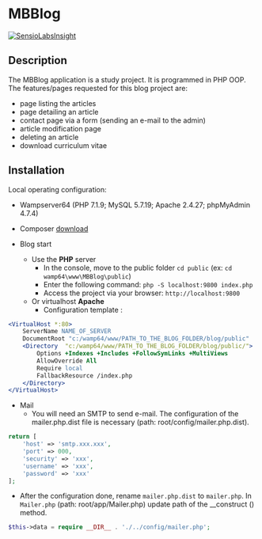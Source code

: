 # MBBlog
[![SensioLabsInsight](https://insight.sensiolabs.com/projects/1b12f574-6a43-4479-86df-4e602609becf/big.png)](https://insight.sensiolabs.com/projects/1b12f574-6a43-4479-86df-4e602609becf)
## Description
The MBBlog application is a study project. It is programmed in PHP OOP. The features/pages requested for this blog project are:
- page listing the articles
- page detailing an article
- contact page via a form (sending an e-mail to the admin)
- article modification page
- deleting an article
- download curriculum vitae
## Installation
Local operating configuration:
- Wampserver64 (PHP 7.1.9; MySQL 5.7.19; Apache 2.4.27; phpMyAdmin 4.7.4)

- Composer [download](https://getcomposer.org/download/)

- Blog start 
  - Use the **PHP** server
      - In the console, move to the public folder `cd public` (ex: `cd wamp64\www\MBBlog\public`)
      - Enter the following command: `php -S localhost:9800 index.php`
      - Access the project via your browser: `http://localhost:9800`
   - Or virtualhost **Apache**
      - Configuration template :
      
```apache
<VirtualHost *:80>
	ServerName NAME_OF_SERVER
	DocumentRoot "c:/wamp64/www/PATH_TO_THE_BLOG_FOLDER/blog/public"
	<Directory  "c:/wamp64/www/PATH_TO_THE_BLOG_FOLDER/blog/public/">
		Options +Indexes +Includes +FollowSymLinks +MultiViews
		AllowOverride All
		Require local
		FallbackResource /index.php
	</Directory>
</VirtualHost>
```

- Mail
  - You will need an SMTP to send e-mail. The configuration of the mailer.php.dist file is necessary (path: root/config/mailer.php.dist).

```php
return [
    'host' => 'smtp.xxx.xxx',
    'port' => 000,
    'security' => 'xxx',
    'username' => 'xxx',
    'password' => 'xxx'
];
```

   - After the configuration done, rename `mailer.php.dist` to `mailer.php`. In `Mailer.php` (path: root/app/Mailer.php) update path of the __construct () method.
    
```php 
$this->data = require __DIR__ . './../config/mailer.php';
```
